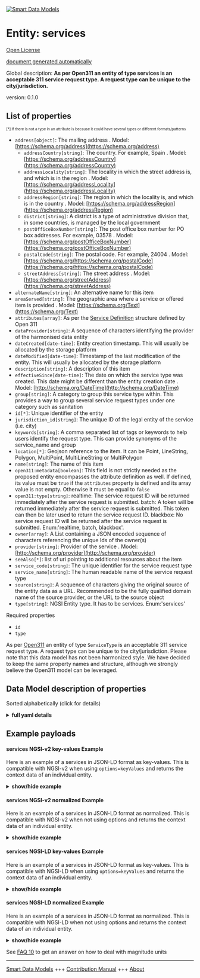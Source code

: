 <!-- 10-Header -->    
[![Smart Data Models](https://smartdatamodels.org/wp-content/uploads/2022/01/SmartDataModels_logo.png "Logo")](https://smartdatamodels.org)    
Entity: services    
================<!-- /10-Header -->    
<!-- 15-License -->    
[Open License](https://github.com/smart-data-models//dataModel.IssueTracking/blob/master/services/LICENSE.md)    
[document generated automatically](https://docs.google.com/presentation/d/e/2PACX-1vTs-Ng5dIAwkg91oTTUdt8ua7woBXhPnwavZ0FxgR8BsAI_Ek3C5q97Nd94HS8KhP-r_quD4H0fgyt3/pub?start=false&loop=false&delayms=3000#slide=id.gb715ace035_0_60)    
<!-- /15-License -->    
<!-- 20-Description -->    
Global description: **As per Open311 an entity of type services is an acceptable 311 service request type. A request type can be unique to the city/jurisdiction.**    
version: 0.1.0    
<!-- /20-Description -->    
<!-- 30-PropertiesList -->    
## List of properties    
<sup><sub>[*] If there is not a type in an attribute is because it could have several types or different formats/patterns</sub></sup>    
- `address[object]`: The mailing address  . Model: [https://schema.org/address](https://schema.org/address)	- `addressCountry[string]`: The country. For example, Spain  . Model: [https://schema.org/addressCountry](https://schema.org/addressCountry)    
	- `addressLocality[string]`: The locality in which the street address is, and which is in the region  . Model: [https://schema.org/addressLocality](https://schema.org/addressLocality)    
	- `addressRegion[string]`: The region in which the locality is, and which is in the country  . Model: [https://schema.org/addressRegion](https://schema.org/addressRegion)    
	- `district[string]`: A district is a type of administrative division that, in some countries, is managed by the local government      
	- `postOfficeBoxNumber[string]`: The post office box number for PO box addresses. For example, 03578  . Model: [https://schema.org/postOfficeBoxNumber](https://schema.org/postOfficeBoxNumber)    
	- `postalCode[string]`: The postal code. For example, 24004  . Model: [https://schema.org/https://schema.org/postalCode](https://schema.org/https://schema.org/postalCode)    
	- `streetAddress[string]`: The street address  . Model: [https://schema.org/streetAddress](https://schema.org/streetAddress)    
- `alternateName[string]`: An alternative name for this item  - `areaServed[string]`: The geographic area where a service or offered item is provided  . Model: [https://schema.org/Text](https://schema.org/Text)- `attributes[array]`: As per the [Service Definition](http://wiki.open311.org/GeoReport_v2/#get-service-definition) structure defined by Open 311  - `dataProvider[string]`: A sequence of characters identifying the provider of the harmonised data entity  - `dateCreated[date-time]`: Entity creation timestamp. This will usually be allocated by the storage platform  - `dateModified[date-time]`: Timestamp of the last modification of the entity. This will usually be allocated by the storage platform  - `description[string]`: A description of this item  - `effectiveSince[date-time]`: The date on which the service type was created. This date might be different than the entity creation date  . Model: [http://schema.org/DateTime](http://schema.org/DateTime)- `group[string]`: A category to group this service type within. This provides a way to group several service request types under one category such as sanitation  - `id[*]`: Unique identifier of the entity  - `jurisdiction_id[string]`: The unique ID of the legal entity of the service (i.e. city)  - `keywords[string]`: A comma separated list of tags or keywords to help users identify the request type. This can provide synonyms of the service_name and group  - `location[*]`: Geojson reference to the item. It can be Point, LineString, Polygon, MultiPoint, MultiLineString or MultiPolygon  - `name[string]`: The name of this item  - `open311:metadata[boolean]`: This field is not strictly needed as the proposed entity encompasses the attribute definition as well. If defined, its value must be `true` if the `attributes` property is defined and its array value is not empty. Otherwise it must be equal to `false`  - `open311:type[string]`: realtime: The service request ID will be returned immediately after the service request is submitted. batch: A token will be returned immediately after the service request is submitted. This token can then be later used to return the service request ID. blackbox: No service request ID will be returned after the service request is submitted. Enum:'realtime, batch, blackbox'.   - `owner[array]`: A List containing a JSON encoded sequence of characters referencing the unique Ids of the owner(s)  - `provider[string]`: Provider of the service  . Model: [http://schema.org/provider](http://schema.org/provider)- `seeAlso[*]`: list of uri pointing to additional resources about the item  - `service_code[string]`: The unique identifier for the service request type  - `service_name[string]`: The human readable name of the service request type  - `source[string]`: A sequence of characters giving the original source of the entity data as a URL. Recommended to be the fully qualified domain name of the source provider, or the URL to the source object  - `type[string]`: NGSI Entity type. It has to be services. Enum:'services'  <!-- /30-PropertiesList -->    
<!-- 35-RequiredProperties -->    
Required properties    
- `id`  - `type`  <!-- /35-RequiredProperties -->    
<!-- 40-RequiredProperties -->    
As per [Open311](http://wiki.open311.org/GeoReport_v2/#get-service-list) an entity of type `ServiceType` is an acceptable 311 service request type. A request type can be unique to the city/jurisdiction. Please note that this data model has not been harmonized  style. We have decided to keep the same property names and structure, although we strongly believe the Open311 model can be leveraged.    
<!-- /40-RequiredProperties -->    
<!-- 50-DataModelHeader -->    
## Data Model description of properties    
Sorted alphabetically (click for details)    
<!-- /50-DataModelHeader -->    
<!-- 60-ModelYaml -->    
<details><summary><strong>full yaml details</strong></summary>      
```yaml    
services:      
  description: As per Open311 an entity of type services is an acceptable 311 service request type. A request type can be unique to the city/jurisdiction.      
  properties:      
    address:      
      description: The mailing address      
      properties:      
        addressCountry:      
          description: 'The country. For example, Spain'      
          type: string      
          x-ngsi:      
            model: https://schema.org/addressCountry      
            type: Property      
        addressLocality:      
          description: 'The locality in which the street address is, and which is in the region'      
          type: string      
          x-ngsi:      
            model: https://schema.org/addressLocality      
            type: Property      
        addressRegion:      
          description: 'The region in which the locality is, and which is in the country'      
          type: string      
          x-ngsi:      
            model: https://schema.org/addressRegion      
            type: Property      
        district:      
          description: 'A district is a type of administrative division that, in some countries, is managed by the local government'      
          type: string      
          x-ngsi:      
            type: Property      
        postOfficeBoxNumber:      
          description: 'The post office box number for PO box addresses. For example, 03578'      
          type: string      
          x-ngsi:      
            model: https://schema.org/postOfficeBoxNumber      
            type: Property      
        postalCode:      
          description: 'The postal code. For example, 24004'      
          type: string      
          x-ngsi:      
            model: https://schema.org/https://schema.org/postalCode      
            type: Property      
        streetAddress:      
          description: The street address      
          type: string      
          x-ngsi:      
            model: https://schema.org/streetAddress      
            type: Property      
        streetNr:      
          description: Number identifying a specific property on a public street      
          type: string      
          x-ngsi:      
            type: Property      
      type: object      
      x-ngsi:      
        model: https://schema.org/address      
        type: Property      
    alternateName:      
      description: An alternative name for this item      
      type: string      
      x-ngsi:      
        type: Property      
    areaServed:      
      description: The geographic area where a service or offered item is provided      
      type: string      
      x-ngsi:      
        model: https://schema.org/Text      
        type: Property      
    attributes:      
      description: "As per the [Service Definition](http://wiki.open311.org/GeoReport_v2/#get-service-definition) structure defined by Open 311"      
      items:      
        anyOf:      
          - type: string      
          - type: object      
          - type: array      
          - type: boolean      
          - type: number      
      type: array      
      x-ngsi:      
        type: Property      
    dataProvider:      
      description: A sequence of characters identifying the provider of the harmonised data entity      
      type: string      
      x-ngsi:      
        type: Property      
    dateCreated:      
      description: Entity creation timestamp. This will usually be allocated by the storage platform      
      format: date-time      
      type: string      
      x-ngsi:      
        type: Property      
    dateModified:      
      description: Timestamp of the last modification of the entity. This will usually be allocated by the storage platform      
      format: date-time      
      type: string      
      x-ngsi:      
        type: Property      
    description:      
      description: A description of this item      
      type: string      
      x-ngsi:      
        type: Property      
    effectiveSince:      
      description: The date on which the service type was created. This date might be different than the entity creation date      
      format: date-time      
      type: string      
      x-ngsi:      
        model: http://schema.org/DateTime      
        type: Property      
    group:      
      description: A category to group this service type within. This provides a way to group several service request types under one category such as sanitation      
      type: string      
      x-ngsi:      
        type: Property      
    id:      
      anyOf:      
        - description: Identifier format of any NGSI entity      
          maxLength: 256      
          minLength: 1      
          pattern: ^[\w\-\.\{\}\$\+\*\[\]`|~^@!,:\\]+$      
          type: string      
          x-ngsi:      
            type: Property      
        - description: Identifier format of any NGSI entity      
          format: uri      
          type: string      
          x-ngsi:      
            type: Property      
      description: Unique identifier of the entity      
      x-ngsi:      
        type: Property      
    jurisdiction_id:      
      description: The unique ID of the legal entity of the service (i.e. city)      
      type: string      
      x-ngsi:      
        type: Property      
    keywords:      
      description: A comma separated list of tags or keywords to help users identify the request type. This can provide synonyms of the service_name and group      
      type: string      
      x-ngsi:      
        type: Property      
    location:      
      description: 'Geojson reference to the item. It can be Point, LineString, Polygon, MultiPoint, MultiLineString or MultiPolygon'      
      oneOf:      
        - description: Geojson reference to the item. Point      
          properties:      
            bbox:      
              items:      
                type: number      
              minItems: 4      
              type: array      
            coordinates:      
              items:      
                type: number      
              minItems: 2      
              type: array      
            type:      
              enum:      
                - Point      
              type: string      
          required:      
            - type      
            - coordinates      
          title: GeoJSON Point      
          type: object      
          x-ngsi:      
            type: GeoProperty      
        - description: Geojson reference to the item. LineString      
          properties:      
            bbox:      
              items:      
                type: number      
              minItems: 4      
              type: array      
            coordinates:      
              items:      
                items:      
                  type: number      
                minItems: 2      
                type: array      
              minItems: 2      
              type: array      
            type:      
              enum:      
                - LineString      
              type: string      
          required:      
            - type      
            - coordinates      
          title: GeoJSON LineString      
          type: object      
          x-ngsi:      
            type: GeoProperty      
        - description: Geojson reference to the item. Polygon      
          properties:      
            bbox:      
              items:      
                type: number      
              minItems: 4      
              type: array      
            coordinates:      
              items:      
                items:      
                  items:      
                    type: number      
                  minItems: 2      
                  type: array      
                minItems: 4      
                type: array      
              type: array      
            type:      
              enum:      
                - Polygon      
              type: string      
          required:      
            - type      
            - coordinates      
          title: GeoJSON Polygon      
          type: object      
          x-ngsi:      
            type: GeoProperty      
        - description: Geojson reference to the item. MultiPoint      
          properties:      
            bbox:      
              items:      
                type: number      
              minItems: 4      
              type: array      
            coordinates:      
              items:      
                items:      
                  type: number      
                minItems: 2      
                type: array      
              type: array      
            type:      
              enum:      
                - MultiPoint      
              type: string      
          required:      
            - type      
            - coordinates      
          title: GeoJSON MultiPoint      
          type: object      
          x-ngsi:      
            type: GeoProperty      
        - description: Geojson reference to the item. MultiLineString      
          properties:      
            bbox:      
              items:      
                type: number      
              minItems: 4      
              type: array      
            coordinates:      
              items:      
                items:      
                  items:      
                    type: number      
                  minItems: 2      
                  type: array      
                minItems: 2      
                type: array      
              type: array      
            type:      
              enum:      
                - MultiLineString      
              type: string      
          required:      
            - type      
            - coordinates      
          title: GeoJSON MultiLineString      
          type: object      
          x-ngsi:      
            type: GeoProperty      
        - description: Geojson reference to the item. MultiLineString      
          properties:      
            bbox:      
              items:      
                type: number      
              minItems: 4      
              type: array      
            coordinates:      
              items:      
                items:      
                  items:      
                    items:      
                      type: number      
                    minItems: 2      
                    type: array      
                  minItems: 4      
                  type: array      
                type: array      
              type: array      
            type:      
              enum:      
                - MultiPolygon      
              type: string      
          required:      
            - type      
            - coordinates      
          title: GeoJSON MultiPolygon      
          type: object      
          x-ngsi:      
            type: GeoProperty      
      x-ngsi:      
        type: GeoProperty      
    name:      
      description: The name of this item      
      type: string      
      x-ngsi:      
        type: Property      
    open311:metadata:      
      description: 'This field is not strictly needed as the proposed entity encompasses the attribute definition as well. If defined, its value must be `true` if the `attributes` property is defined and its array value is not empty. Otherwise it must be equal to `false`'      
      type: boolean      
      x-ngsi:      
        type: Property      
    open311:type:      
      description: 'realtime: The service request ID will be returned immediately after the service request is submitted. batch: A token will be returned immediately after the service request is submitted. This token can then be later used to return the service request ID. blackbox: No service request ID will be returned after the service request is submitted. Enum:''realtime, batch, blackbox''. '      
      enum:      
        - batch      
        - blackbox      
        - realtime      
      type: string      
      x-ngsi:      
        type: Property      
    owner:      
      description: A List containing a JSON encoded sequence of characters referencing the unique Ids of the owner(s)      
      items:      
        anyOf:      
          - description: Identifier format of any NGSI entity      
            maxLength: 256      
            minLength: 1      
            pattern: ^[\w\-\.\{\}\$\+\*\[\]`|~^@!,:\\]+$      
            type: string      
            x-ngsi:      
              type: Property      
          - description: Identifier format of any NGSI entity      
            format: uri      
            type: string      
            x-ngsi:      
              type: Property      
        description: Unique identifier of the entity      
        x-ngsi:      
          type: Property      
      type: array      
      x-ngsi:      
        type: Property      
    provider:      
      description: Provider of the service      
      type: string      
      x-ngsi:      
        model: http://schema.org/provider      
        type: Property      
    seeAlso:      
      description: list of uri pointing to additional resources about the item      
      oneOf:      
        - items:      
            format: uri      
            type: string      
          minItems: 1      
          type: array      
        - format: uri      
          type: string      
      x-ngsi:      
        type: Property      
    service_code:      
      description: The unique identifier for the service request type      
      type: string      
      x-ngsi:      
        type: Property      
    service_name:      
      description: The human readable name of the service request type      
      type: string      
      x-ngsi:      
        type: Property      
    source:      
      description: 'A sequence of characters giving the original source of the entity data as a URL. Recommended to be the fully qualified domain name of the source provider, or the URL to the source object'      
      type: string      
      x-ngsi:      
        type: Property      
    type:      
      description: 'NGSI Entity type. It has to be services. Enum:''services'''      
      enum:      
        - services      
      type: string      
      x-ngsi:      
        type: Property      
  required:      
    - id      
    - type      
  type: object      
  x-derived-from: ""      
  x-disclaimer: 'Redistribution and use in source and binary forms, with or without modification, are permitted  provided that the license conditions are met. Copyleft (c) 2022 Contributors to Smart Data Models Program'      
  x-license-url: https://github.com/smart-data-models/dataModel.IssueTracking/blob/master/services/LICENSE.md      
  x-model-schema: https://smart-data-models.github.io/dataModel.IssueTracking/services/schema.json      
  x-model-tags: ""      
  x-version: 0.1.0      
```    
</details>      
<!-- /60-ModelYaml -->    
<!-- 70-MiddleNotes -->    
<!-- /70-MiddleNotes -->    
<!-- 80-Examples -->    
## Example payloads      
#### services NGSI-v2 key-values Example      
Here is an example of a services in JSON-LD format as key-values. This is compatible with NGSI-v2 when  using `options=keyValues` and returns the context data of an individual entity.    
<details><summary><strong>show/hide example</strong></summary>      
```json  
{  
  "id": "o311:servicetype-guadalajara-sidewalks",  
  "type": "services",  
  "dateCreated": "2007-01-01T12:00:00Z",  
  "jurisdiction_id": "www.smartguadalajara.com",  
  "open311:type": "realtime",  
  "service_code": "234",  
  "service_name": "Aceras",  
  "description": "When a sidewalk is broken or dirty allows citizens to request a fix",  
  "keywords": "street,sidewalk, cleaning, repair",  
  "group": "street",  
  "attributes": [  
    {  
      "variable": true,  
      "code": "ISSUE_TYPE",  
      "datatype": "singlevaluelist",  
      "required": true,  
      "datatype_description": "",  
      "order": 1,  
      "description": "What is the identified problem at the sidewalk?",  
      "values": [  
        {  
          "key": 123,  
          "name": "Bump"  
        },  
        {  
          "key": 124,  
          "name": "Dirty"  
        }  
      ]  
    }  
  ]  
}  
```  
</details>    
#### services NGSI-v2 normalized Example      
Here is an example of a services in JSON-LD format as normalized. This is compatible with NGSI-v2 when not using options and returns the context data of an individual entity.    
<details><summary><strong>show/hide example</strong></summary>      
```json  
{  
  "id": "o311:servicetype-guadalajara-sidewalks",  
  "type": "services",  
  "group": {  
    "type": "Text",  
    "value": "street"  
  },  
  "description": {  
    "type": "Text",  
    "value": "When a sidewalk is broken or dirty allows citizens to request a fix"  
  },  
  "service_code": {  
    "type": "Text",  
    "value": "234"  
  },  
  "service_name": {  
    "type": "Text",  
    "value": "Aceras"  
  },  
  "open311:type": {  
    "type": "Text",  
    "value": "realtime"  
  },  
  "jurisdiction_id": {  
    "type": "Text",  
    "value": "www.smartguadalajara.com"  
  },  
  "dateCreated": {  
    "type": "DateTime",  
    "value": "2007-01-01T12:00:00Z"  
  },  
  "keywords": {  
    "type": "Text",  
    "value": "street,sidewalk, cleaning, repair"  
  },  
  "attributes": {  
    "type": "StructuredValue",  
    "value": [  
      {  
        "code": "ISSUE_TYPE",  
        "description": "What is the identified problem at the sidewalk?",  
        "datatype": "singlevaluelist",  
        "required": true,  
        "values": [  
          {  
            "name": "Bump",  
            "key": 123  
          },  
          {  
            "name": "Dirty",  
            "key": 124  
          }  
        ],  
        "variable": true,  
        "order": 1,  
        "datatype_description": ""  
      }  
    ]  
  }  
}  
```  
</details>    
#### services NGSI-LD key-values Example      
Here is an example of a services in JSON-LD format as key-values. This is compatible with NGSI-LD when  using `options=keyValues` and returns the context data of an individual entity.    
<details><summary><strong>show/hide example</strong></summary>      
```json  
{  
  "id": "urn:ngsi-ld:Open311ServiceType:o311:servicetype-guadalajara-sidewalks",  
  "type": "services",  
  "attributes": [  
    {  
      "code": "ISSUE_TYPE",  
      "datatype": "singlevaluelist",  
      "datatype_description": "",  
      "description": "What is the identified problem at the sidewalk?",  
      "order": 1,  
      "required": true,  
      "values": [  
        {  
          "key": 123,  
          "name": "Bump"  
        },  
        {  
          "key": 124,  
          "name": "Dirty"  
        }  
      ],  
      "variable": true  
    }  
  ],  
  "createdAt": "2007-01-01T12:00:00Z",  
  "description": "When a sidewalk is broken or dirty allows citizens to request a fix",  
  "group": "street",  
  "jurisdiction_id": "www.smartguadalajara.com",  
  "keywords": "street,sidewalk, cleaning, repair",  
  "open311:type": "realtime",  
  "service_code": "234",  
  "service_name": "Aceras",  
  "@context": [  
    "https://uri.etsi.org/ngsi-ld/v1/ngsi-ld-core-context.jsonld",  
    "https://raw.githubusercontent.com/smart-data-models/dataModel.IssueTracking/master/context.jsonld"  
  ]  
}  
```  
</details>    
#### services NGSI-LD normalized Example      
Here is an example of a services in JSON-LD format as normalized. This is compatible with NGSI-LD when not using options and returns the context data of an individual entity.    
<details><summary><strong>show/hide example</strong></summary>      
```json  
{  
    "id": "urn:ngsi-ld:Open311ServiceType:o311:servicetype-guadalajara-sidewalks",  
    "type": "services",  
    "attributes": {  
        "type": "Property",  
        "value": [  
            {  
                "code": "ISSUE_TYPE",  
                "description": "What is the identified problem at the sidewalk?",  
                "datatype": "singlevaluelist",  
                "required": true,  
                "values": [  
                    {  
                        "name": "Bump",  
                        "key": 123  
                    },  
                    {  
                        "name": "Dirty",  
                        "key": 124  
                    }  
                ],  
                "variable": true,  
                "order": 1,  
                "datatype_description": ""  
            }  
        ]  
    },  
    "createdAt": "2007-01-01T12:00:00Z",  
    "description": {  
        "type": "Property",  
        "value": "When a sidewalk is broken or dirty allows citizens to request a fix"  
    },  
    "group": {  
        "type": "Property",  
        "value": "street"  
    },  
    "jurisdiction_id": {  
        "type": "Property",  
        "value": "www.smartguadalajara.com"  
    },  
    "keywords": {  
        "type": "Property",  
        "value": "street,sidewalk, cleaning, repair"  
    },  
    "open311:type": {  
        "type": "Property",  
        "value": "realtime"  
    },  
    "service_code": {  
        "type": "Property",  
        "value": "234"  
    },  
    "service_name": {  
        "type": "Property",  
        "value": "Aceras"  
    },  
    "@context": [  
        "https://uri.etsi.org/ngsi-ld/v1/ngsi-ld-core-context.jsonld",  
        "https://raw.githubusercontent.com/smart-data-models/dataModel.IssueTracking/master/context.jsonld"  
    ]  
}  
```  
</details><!-- /80-Examples -->    
<!-- 90-FooterNotes -->    
<!-- /90-FooterNotes -->    
<!-- 95-Units -->    
See [FAQ 10](https://smartdatamodels.org/index.php/faqs/) to get an answer on how to deal with magnitude units    
<!-- /95-Units -->    
<!-- 97-LastFooter -->    
---    
[Smart Data Models](https://smartdatamodels.org) +++ [Contribution Manual](https://bit.ly/contribution_manual) +++ [About](https://bit.ly/Introduction_SDM)<!-- /97-LastFooter -->    
